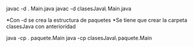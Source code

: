 javac -d . Main.java 
javac -d clasesJava\ Main.java 

*Con -d se crea la estructura de paquetes
*Se tiene que crear la carpeta clasesJava con anterioridad

java -cp . paquete.Main
java -cp clasesJava\ paquete.Main
